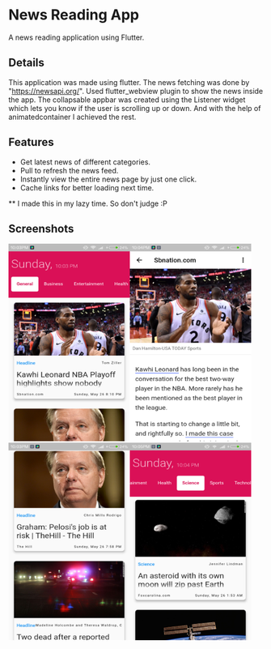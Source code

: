 # News Reading App

A news reading application using Flutter. 

## Details

This application was made using flutter. The news fetching was done by "https://newsapi.org/". Used flutter_webview plugin to show the news inside the app. The collapsable appbar was created using the Listener widget which lets you know if the user is scrolling up or down. And with the help of animatedcontainer I achieved the rest.

## Features

- Get latest news of different categories.
- Pull to refresh the news feed.
- Instantly view the entire news page by just one click.
- Cache links for better loading next time.

** I made this in my lazy time. So don't judge :P

## Screenshots

<img src="https://github.com/adar2378/flutter_newspaper/blob/master/screenshot1.png" width="240" height="390"><img src="https://github.com/adar2378/flutter_newspaper/blob/master/screenshot2.png" width="240" height="390"><img src="https://github.com/adar2378/flutter_newspaper/blob/master/screenshot3.png" width="240" height="390"><img src="https://github.com/adar2378/flutter_newspaper/blob/master/screenshot4.png" width="240" height="390">



